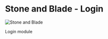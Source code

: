 # Stone and Blade - Login

![Stone and Blade](http://stoneandblade.com/assets/images/stone-and-blade-horizontal.png)

Login module